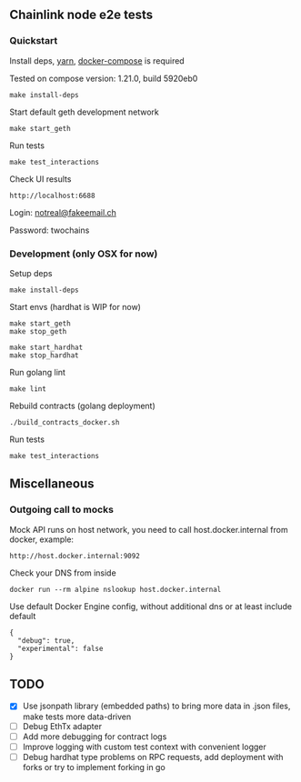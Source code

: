 ## Chainlink node e2e tests

### Quickstart
Install deps, [yarn](https://classic.yarnpkg.com/en/docs/install/#mac-stable), [docker-compose](https://docs.docker.com/compose/install/) is required

Tested on compose version: 1.21.0, build 5920eb0
```
make install-deps
```
Start default geth development network
```
make start_geth
```
Run tests
```
make test_interactions
```

Check UI results
```
http://localhost:6688
```

Login: notreal@fakeemail.ch

Password: twochains


### Development (only OSX for now)

Setup deps
```
make install-deps
```

Start envs (hardhat is WIP for now)
```
make start_geth
make stop_geth

make start_hardhat
make stop_hardhat
```

Run golang lint
```
make lint
```

Rebuild contracts (golang deployment)
```
./build_contracts_docker.sh
```

Run tests
```
make test_interactions
```

## Miscellaneous
### Outgoing call to mocks
Mock API runs on host network, you need to call host.docker.internal from docker, example:
```
http://host.docker.internal:9092
```
Check your DNS from inside
```
docker run --rm alpine nslookup host.docker.internal
```
Use default Docker Engine config, without additional dns or at least include default
```
{
  "debug": true,
  "experimental": false
}
```

## TODO
- [x] Use jsonpath library (embedded paths) to bring more data in .json files, make tests more data-driven
- [ ] Debug EthTx adapter
- [ ] Add more debugging for contract logs
- [ ] Improve logging with custom test context with convenient logger
- [ ] Debug hardhat type problems on RPC requests, add deployment with forks or try to implement forking in go